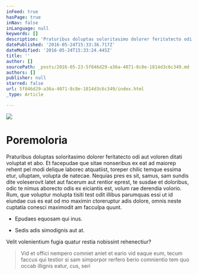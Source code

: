 ```yaml
---
inFeed: true
hasPage: true
inNav: false
inLanguage: null
keywords: []
description: 'Praturibus doluptas soloritasimo dolorer feritatecto odi aut voloren ditati voluptat et abo. Et facepudae que sitae nonseribus ex eat ad maiorep rehent pel modi delique laborec atquatiist, toreper chilic temque essima etur, ulluptam, volupta de natecae. Nequias pres es sit, samus, sam sundis dite voleserovit latet aut facerum aut rentior eprest, te susdae et doloribus, odic te nimus aborecto odis ex eiciantis est, volum rae derendia volorio. Rum, que voluptur molupta tisiti test odit illibus parumquas essi ut id eiundae cus es eat od mo maximin ctoreruptur adis dolore, omnis neste cuptatia conesci maximodit am facculpa quunt.'
datePublished: '2016-05-24T15:33:36.717Z'
dateModified: '2016-05-24T15:33:24.445Z'
title: ''
author: []
sourcePath: _posts/2016-05-23-5f846d29-a36a-4071-8c8e-1814d3c6c349.md
authors: []
publisher: null
starred: false
url: 5f846d29-a36a-4071-8c8e-1814d3c6c349/index.html
_type: Article

---
```

![](https://the-grid-user-content.s3-us-west-2.amazonaws.com/bb8b0ad6-be1f-4199-8db8-f900a0d9c19a.jpg)

# Poremoloria

Praturibus doluptas soloritasimo dolorer feritatecto odi aut voloren ditati voluptat et abo. Et facepudae que sitae nonseribus ex eat ad maiorep rehent pel modi delique laborec atquatiist, toreper chilic temque essima etur, ulluptam, volupta de natecae. Nequias pres es sit, samus, sam sundis dite voleserovit latet aut facerum aut rentior eprest, te susdae et doloribus, odic te nimus aborecto odis ex eiciantis est, volum rae derendia volorio. Rum, que voluptur molupta tisiti test odit illibus parumquas essi ut id eiundae cus es eat od mo maximin ctoreruptur adis dolore, omnis neste cuptatia conesci maximodit am facculpa quunt.

* Epudaes equosam qui inus.

* Sedis adis simodignis aut at.

Velit volenientium fugia quatur restia nobissint rehenectiur?

> Vid et offici nempero comniet aniet et eario vid eaque eum, tecum faccus qui testior si sam simporpor rerfero berio comnientio tem quo occab illignis eatur, cus, seri